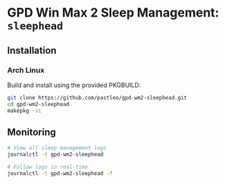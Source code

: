 # GPD Win Max 2 Sleep Management: `sleephead`

## Installation

### Arch Linux

Build and install using the provided PKGBUILD:

```bash
git clone https://github.com/pastleo/gpd-wm2-sleephead.git
cd gpd-wm2-sleephead
makepkg -si
```

## Monitoring

```bash
# View all sleep management logs
journalctl -t gpd-wm2-sleephead

# Follow logs in real-time
journalctl -t gpd-wm2-sleephead -f
```
